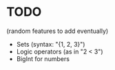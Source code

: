 # TODO
(random features to add eventually)

- Sets (syntax: "{1, 2, 3}")
- Logic operators (as in "2 < 3")
- BigInt for numbers
